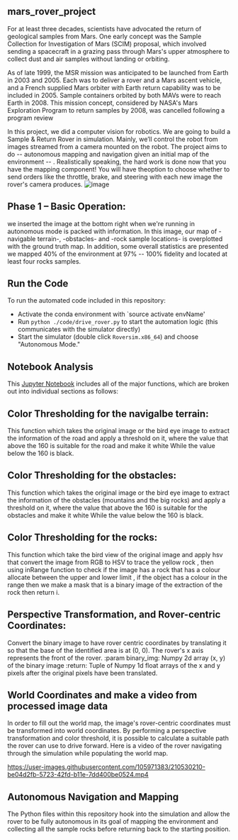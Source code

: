 ## mars_rover_project
For at least three decades, scientists have advocated the return of geological samples from Mars. One early concept was the Sample Collection for Investigation of Mars (SCIM) proposal, which involved sending a spacecraft in a grazing pass through Mars's upper atmosphere to collect dust and air samples without landing or orbiting.


As of late 1999, the MSR mission was anticipated to be launched from Earth in 2003 and 2005. Each was to deliver a rover and a Mars ascent vehicle, and a French supplied Mars orbiter with Earth return capability was to be included in 2005. Sample containers orbited by both MAVs were to reach Earth in 2008. This mission concept, considered by NASA's Mars Exploration Program to return samples by 2008, was cancelled following a program review


In this project, we did a computer vision for robotics. We are going to build a Sample & Return Rover in simulation. Mainly, we’ll control the robot from images streamed from a camera mounted on the robot. The project aims to do  -- autonomous mapping and navigation given an initial map of the environment -- . Realistically speaking, the hard work is done now that you have the mapping component! You will have theoption to choose whether to send orders like the throttle, brake, and steering with each new image the rover's camera produces.       ![image](https://user-images.githubusercontent.com/105971383/210525288-5db9d1ad-a93d-40f7-827e-98c179b5f086.png)


## Phase 1 – Basic Operation:
we inserted the image at the bottom right when we're running in autonomous mode is packed with information. 
In this image, our map of -navigable terrain-, -obstacles- and -rock sample locations- is overplotted with the ground truth map. In addition, some overall statistics are presented
we mapped 40% of the environment at 97% -- 100% fidelity and located at least four rocks samples.

## Run the Code

To run the automated code included in this repository:
* Activate the conda environment with `source activate envName'
* Run `python ./code/drive_rover.py` to start the automation logic (this communicates with the simulator directly)
* Start the simulator (double click `Roversim.x86_64`) and choose "Autonomous Mode."

## Notebook Analysis
This [Jupyter Notebook]([./code/Rover_Project_Test_Notebook.ipynb](https://github.com/Renal-Tarek/mars_rover_project/blob/main/final_notebook.ipynb)) includes all of the major functions, which are broken out into individual sections as follows:

## Color Thresholding for the navigalbe terrain:
This function which takes the original image or the bird eye image to extract the information of the road and apply a threshold on it, where the value that above the 160 is suitable for the road and  make it white  While the value below the 160 is black.

## Color Thresholding for the obstacles:
This function which takes the original image or the bird eye image to extract the  information of the obstacles (mountains and the big rocks) and apply a threshold on it, where the value that above the 160 is suitable for the obstacles and make it white While  the value below the 160 is black.

## Color Thresholding for the rocks:
This function which take the bird view of the original image and apply hsv that convert the image  from RGB to HSV to trace the yellow rock , then using inRange function to check if the image  has a rock that has a colour allocate between the upper and lower limit , if the object has a colour  in the range then we make a mask that is a binary image of the extraction of the rock then return i.

## Perspective Transformation, and Rover-centric Coordinates:
Convert the binary image to have rover centric coordinates by translating it so that 
the base of the identified area is at (0, 0). The rover's x axis represents the front of  the rover.
:param binary_img: Numpy 2d array (x, y) of the binary image
:return: Tuple of Numpy 1d float arrays of the x and y pixels after the original pixels have been translated.

## World Coordinates and make a video from processed image data
In order to fill out the world map, the image's rover-centric coordinates must be transformed into world coordinates. By performing a perspective transformation and color threshold, it is possible to calculate a suitable path the rover can use to drive forward. Here is a video of the rover navigating through the simulation while populating the world map.

https://user-images.githubusercontent.com/105971383/210530210-be04d2fb-5723-42fd-b11e-7dd400be0524.mp4


## Autonomous Navigation and Mapping
The Python files within this repository hook into the simulation and allow the rover to be fully autonomous in its goal of mapping the environment and collecting all the sample rocks before returning back to the starting position.
